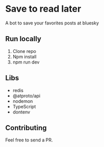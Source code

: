 # Save to read later

A bot to save your favorites posts at bluesky

## Run locally

1. Clone repo
2. Npm install
3. npm run dev

## Libs

* redis
* @atproto/api
* nodemon
* TypeScript
* dontenv

## Contributing

Feel free to send a PR.

